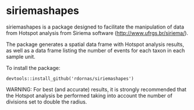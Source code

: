# siriemashapes

siriemashapes is a package designed to facilitate the manipulation of data from Hotspot analysis from Siriema software (http://www.ufrgs.br/siriema/).

The package generates a spatial data frame with Hotspot analysis results, as well as a data frame listing the number of events for each taxon in each sample unit.

To install the package:

```
devtools::install_github('rdornas/siriemashapes')
```

WARNING: For best (and accurate) results, it is strongly recommended that the Hotspot analysis be performed taking into account the number of divisions set to double the radius.
